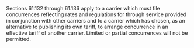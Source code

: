 Sections 61.132 through 61.136 apply to a carrier which must file concurrences reflecting rates and regulations for through service provided in conjunction with other carriers and to a carrier which has chosen, as an alternative to publishing its own tariff, to arrange concurrence in an effective tariff of another carrier. Limited or partial concurrences will not be permitted.

